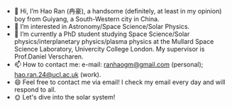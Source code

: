 - 👋 Hi, I’m Hao Ran (冉豪), a handsome (definitely, at least in my opinion) boy from Guiyang, a South-Western city in China.
- 👀 I’m interested in Astronomy/Space Science/Solar Physics.
- 🌱 I’m currently a PhD student studying Space Science/Solar physics/interplanetary physics/plasma physics at the Mullard Space Science Laboratory, Univercity College London. My supervisor is Prof.Daniel Verscharen.
- 📫 How to contact me: e-mail: ranhaogm@gmail.com (personal); hao.ran.24@ucl.ac.uk (work).
- 😄 Feel free to contact me via email! I check my email every day and will respond to all.
- 🌞 Let's dive into the solar system!

<!---
RanHao1999/RanHao1999 is a ✨ special ✨ repository because its `README.md` (this file) appears on your GitHub profile.
You can click the Preview link to take a look at your changes.
--->

